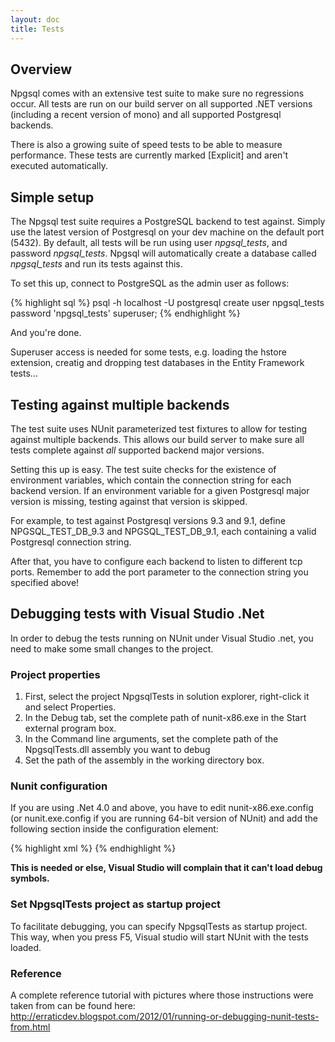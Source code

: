 ```yaml
---
layout: doc
title: Tests
---
```


## Overview

Npgsql comes with an extensive test suite to make sure no regressions occur. All tests are run on our build server on all supported .NET versions (including a recent version of mono) and all supported Postgresql backends.

There is also a growing suite of speed tests to be able to measure performance. These tests are currently marked [Explicit] and aren't executed automatically.

## Simple setup

The Npgsql test suite requires a PostgreSQL backend to test against. Simply use the latest version of Postgresql on your dev machine on the default port (5432).
By default, all tests will be run using user *npgsql_tests*, and password *npgsql_tests*. Npgsql will automatically create a database called *npgsql_tests* and
run its tests against this.

To set this up, connect to PostgreSQL as the admin user as follows:

{% highlight sql %}
psql -h localhost -U postgresql
<enter the admin password>
create user npgsql_tests password 'npgsql_tests' superuser;
{% endhighlight %}

And you're done.

Superuser access is needed for some tests, e.g. loading the hstore extension, creatig and dropping test databases in the Entity Framework tests...

## Testing against multiple backends

The test suite uses NUnit parameterized test fixtures to allow for testing against multiple backends. This allows our build server to make sure all tests complete against *all* supported backend major versions.

Setting this up is easy. The test suite checks for the existence of environment variables, which contain the connection string for each backend version. If an environment variable for a given Postgresql major version is missing, testing against that version is skipped.

For example, to test against Postgresql versions 9.3 and 9.1, define NPGSQL_TEST_DB_9.3 and NPGSQL_TEST_DB_9.1, each containing a valid Postgresql connection string.

After that, you have to configure each backend to listen to different tcp ports. Remember to add the port parameter to the connection string you specified above!

## Debugging tests with Visual Studio .Net 

In order to debug the tests running on NUnit under Visual Studio .net, you need to make some small changes to the project. 

### Project properties 

1. First, select the project NpgsqlTests in solution explorer, right-click it and select Properties. 
1. In the Debug tab, set the complete path of nunit-x86.exe in the Start external program box.
1. In the Command line arguments, set the complete path of the NpgsqlTests.dll assembly you want to debug
1. Set the path of the assembly in the working directory box.

### Nunit configuration

If you are using .Net 4.0 and above, you have to edit nunit-x86.exe.config  (or nunit.exe.config if you are running 64-bit version of NUnit) and add the following section inside the configuration element:

{% highlight xml %}
<startup>
    <supportedRuntime version="4.0" />
</startup>
{% endhighlight %}

**This is needed or else, Visual Studio will complain that it can't load debug symbols.**

### Set NpgsqlTests project as startup project

To facilitate debugging, you can specify NpgsqlTests as startup project. This way, when you press F5, Visual studio will start NUnit with the tests loaded.

### Reference

A complete reference tutorial with pictures where those instructions were taken from can be found here: http://erraticdev.blogspot.com/2012/01/running-or-debugging-nunit-tests-from.html
